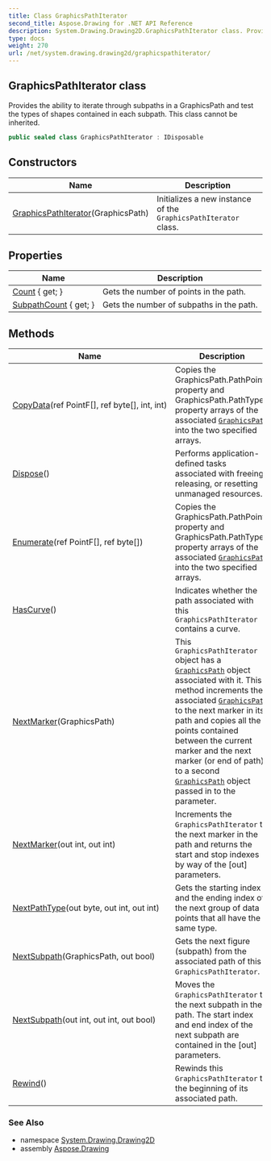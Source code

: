```yaml
---
title: Class GraphicsPathIterator
second_title: Aspose.Drawing for .NET API Reference
description: System.Drawing.Drawing2D.GraphicsPathIterator class. Provides the ability to iterate through subpaths in a GraphicsPath and test the types of shapes contained in each subpath. This class cannot be inherited
type: docs
weight: 270
url: /net/system.drawing.drawing2d/graphicspathiterator/
---
```

## GraphicsPathIterator class

Provides the ability to iterate through subpaths in a GraphicsPath and test the types of shapes contained in each subpath. This class cannot be inherited.

```csharp
public sealed class GraphicsPathIterator : IDisposable
```

## Constructors

| Name | Description |
| --- | --- |
| [GraphicsPathIterator](graphicspathiterator/)(GraphicsPath) | Initializes a new instance of the `GraphicsPathIterator` class. |

## Properties

| Name | Description |
| --- | --- |
| [Count](../../system.drawing.drawing2d/graphicspathiterator/count/) { get; } | Gets the number of points in the path. |
| [SubpathCount](../../system.drawing.drawing2d/graphicspathiterator/subpathcount/) { get; } | Gets the number of subpaths in the path. |

## Methods

| Name | Description |
| --- | --- |
| [CopyData](../../system.drawing.drawing2d/graphicspathiterator/copydata/)(ref PointF[], ref byte[], int, int) | Copies the GraphicsPath.PathPoints property and GraphicsPath.PathTypes property arrays of the associated [`GraphicsPath`](../graphicspath/) into the two specified arrays. |
| [Dispose](../../system.drawing.drawing2d/graphicspathiterator/dispose/)() | Performs application-defined tasks associated with freeing, releasing, or resetting unmanaged resources. |
| [Enumerate](../../system.drawing.drawing2d/graphicspathiterator/enumerate/)(ref PointF[], ref byte[]) | Copies the GraphicsPath.PathPoints property and GraphicsPath.PathTypes property arrays of the associated [`GraphicsPath`](../graphicspath/) into the two specified arrays. |
| [HasCurve](../../system.drawing.drawing2d/graphicspathiterator/hascurve/)() | Indicates whether the path associated with this `GraphicsPathIterator` contains a curve. |
| [NextMarker](../../system.drawing.drawing2d/graphicspathiterator/nextmarker/#nextmarker_1)(GraphicsPath) | This `GraphicsPathIterator` object has a [`GraphicsPath`](../graphicspath/) object associated with it. This method increments the associated [`GraphicsPath`](../graphicspath/) to the next marker in its path and copies all the points contained between the current marker and the next marker (or end of path) to a second [`GraphicsPath`](../graphicspath/) object passed in to the parameter. |
| [NextMarker](../../system.drawing.drawing2d/graphicspathiterator/nextmarker/#nextmarker)(out int, out int) | Increments the `GraphicsPathIterator` to the next marker in the path and returns the start and stop indexes by way of the [out] parameters. |
| [NextPathType](../../system.drawing.drawing2d/graphicspathiterator/nextpathtype/)(out byte, out int, out int) | Gets the starting index and the ending index of the next group of data points that all have the same type. |
| [NextSubpath](../../system.drawing.drawing2d/graphicspathiterator/nextsubpath/#nextsubpath_1)(GraphicsPath, out bool) | Gets the next figure (subpath) from the associated path of this `GraphicsPathIterator`. |
| [NextSubpath](../../system.drawing.drawing2d/graphicspathiterator/nextsubpath/#nextsubpath)(out int, out int, out bool) | Moves the `GraphicsPathIterator` to the next subpath in the path. The start index and end index of the next subpath are contained in the [out] parameters. |
| [Rewind](../../system.drawing.drawing2d/graphicspathiterator/rewind/)() | Rewinds this `GraphicsPathIterator` to the beginning of its associated path. |

### See Also

* namespace [System.Drawing.Drawing2D](../../system.drawing.drawing2d/)
* assembly [Aspose.Drawing](../../)


